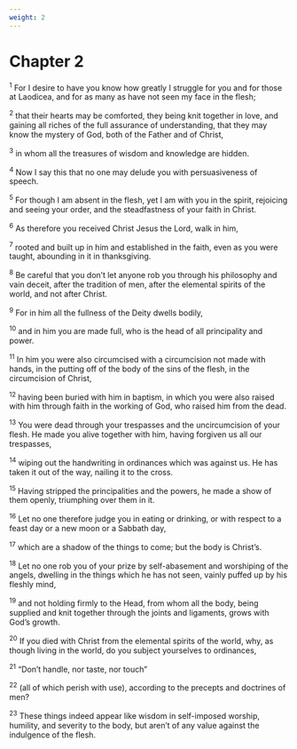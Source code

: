 ```yaml
---
weight: 2
---
```


# Chapter 2

<sup>1</sup> For I desire to have you know how greatly I struggle for you and for those at Laodicea, and for as many as have not seen my face in the flesh; 

<sup>2</sup> that their hearts may be comforted, they being knit together in love, and gaining all riches of the full assurance of understanding, that they may know the mystery of God, both of the Father and of Christ, 

<sup>3</sup> in whom all the treasures of wisdom and knowledge are hidden. 

<sup>4</sup> Now I say this that no one may delude you with persuasiveness of speech. 

<sup>5</sup> For though I am absent in the flesh, yet I am with you in the spirit, rejoicing and seeing your order, and the steadfastness of your faith in Christ. 

<sup>6</sup> As therefore you received Christ Jesus the Lord, walk in him, 

<sup>7</sup> rooted and built up in him and established in the faith, even as you were taught, abounding in it in thanksgiving. 

<sup>8</sup> Be careful that you don’t let anyone rob you through his philosophy and vain deceit, after the tradition of men, after the elemental spirits of the world, and not after Christ. 

<sup>9</sup> For in him all the fullness of the Deity dwells bodily, 

<sup>10</sup> and in him you are made full, who is the head of all principality and power. 

<sup>11</sup> In him you were also circumcised with a circumcision not made with hands, in the putting off of the body of the sins of the flesh, in the circumcision of Christ, 

<sup>12</sup> having been buried with him in baptism, in which you were also raised with him through faith in the working of God, who raised him from the dead. 

<sup>13</sup> You were dead through your trespasses and the uncircumcision of your flesh. He made you alive together with him, having forgiven us all our trespasses, 

<sup>14</sup> wiping out the handwriting in ordinances which was against us. He has taken it out of the way, nailing it to the cross. 

<sup>15</sup> Having stripped the principalities and the powers, he made a show of them openly, triumphing over them in it. 

<sup>16</sup> Let no one therefore judge you in eating or drinking, or with respect to a feast day or a new moon or a Sabbath day, 

<sup>17</sup> which are a shadow of the things to come; but the body is Christ’s. 

<sup>18</sup> Let no one rob you of your prize by self-abasement and worshiping of the angels, dwelling in the things which he has not seen, vainly puffed up by his fleshly mind, 

<sup>19</sup> and not holding firmly to the Head, from whom all the body, being supplied and knit together through the joints and ligaments, grows with God’s growth. 

<sup>20</sup> If you died with Christ from the elemental spirits of the world, why, as though living in the world, do you subject yourselves to ordinances, 

<sup>21</sup> “Don’t handle, nor taste, nor touch” 

<sup>22</sup> (all of which perish with use), according to the precepts and doctrines of men? 

<sup>23</sup> These things indeed appear like wisdom in self-imposed worship, humility, and severity to the body, but aren’t of any value against the indulgence of the flesh. 


